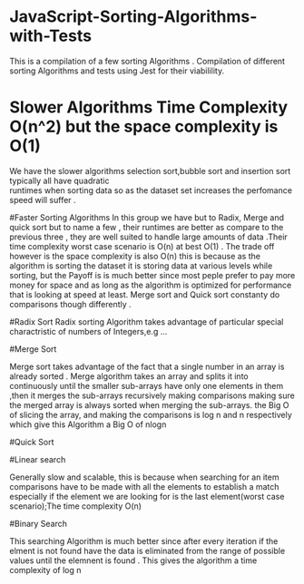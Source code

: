 # JavaScript-Sorting-Algorithms-with-Tests
This is a compilation of a few sorting Algorithms .
Compilation of different sorting Algorithms
and tests using Jest for their viabilility.


# Slower Algorithms Time Complexity O(n^2) but the space complexity is O(1)
We have the slower algorithms selection sort,bubble sort and insertion sort typically all have quadratic  
runtimes when sorting data so as the dataset set increases the perfomance speed will suffer .



#Faster Sorting Algorithms
In this group we have but to Radix, Merge and quick sort but to name a few , their runtimes are better as compare to the previous three , they are well suited to handle large amounts of data .Their time complexity worst case scenario is O(n)  at best O(1) . The trade off however is the space complexity is also O(n)
 this is because as the algorithm  is sorting the dataset it is storing data at various levels while sorting, but the Payoff is is much better since most peple prefer to pay more money for space and as long as the algorithm is optimized for performance that is looking at speed at least.
 Merge sort and Quick sort constanty do comparisons though differently .
 
 #Radix Sort
 Radix sorting Algorithm takes advantage of particular special charactristic of numbers of Integers,e.g ...
 
 
 #Merge Sort
 
 Merge sort takes advantage of the fact that a single number in an array is already sorted .
 Merge  algorithm takes an array and splits it into continuously until the smaller sub-arrays have only one elements in them ,then it merges the 
 sub-arrays recursively making comparisons making sure the merged array is always sorted when merging the sub-arrays.
 the Big O of slicing the array, and making the comparisons is log n and n respectively which give this Algorithm a Big O of nlogn
 
 
 
 #Quick Sort
 
 
 
 
 #Linear search
 
 Generally slow and scalable, this is because when searching for an item comparisons have to be made with all the elements to establish 
 a match especially if the element we are looking for is the last element(worst case scenario);The time complexity O(n) 
 
 
 
 #Binary Search
 
 This searching Algorithm is much better since after every iteration if the elment is not found have the data is eliminated from the range of possible values until the elemnent is found . This gives the algorithm a time complexity of log n
